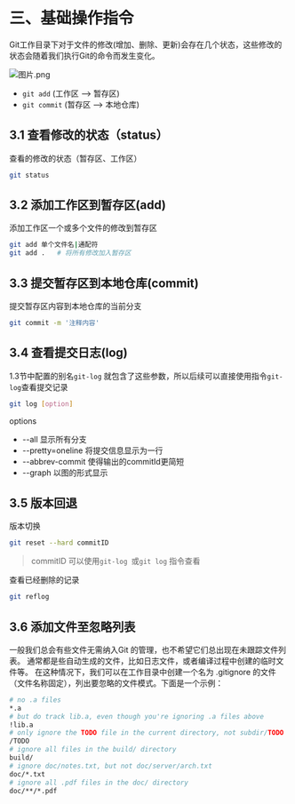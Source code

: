 # 三、基础操作指令

Git工作目录下对于文件的修改(增加、删除、更新)会存在几个状态，这些修改的状态会随着我们执行Git的命令而发生变化。

![图片.png](https://upload-images.jianshu.io/upload_images/26868451-ef938de74408784f.png?imageMogr2/auto-orient/strip%7CimageView2/2/w/1240)

- `git add` (工作区 --> 暂存区)
- `git commit` (暂存区 --> 本地仓库)

## 3.1 查看修改的状态（status）

查看的修改的状态（暂存区、工作区）

```bash
git status
```

## 3.2 添加工作区到暂存区(add)

添加工作区一个或多个文件的修改到暂存区

```bash
git add 单个文件名|通配符
git add .	# 将所有修改加入暂存区
```

## 3.3 提交暂存区到本地仓库(commit)

提交暂存区内容到本地仓库的当前分支

```bash
git commit -m '注释内容'
```

## 3.4 查看提交日志(log)

1.3节中配置的别名`git-log` 就包含了这些参数，所以后续可以直接使用指令`git-log`查看提交记录

```bash
git log [option]
```

options

- --all 显示所有分支
- --pretty=oneline 将提交信息显示为一行
- --abbrev-commit 使得输出的commitId更简短
- --graph 以图的形式显示

## 3.5 版本回退

版本切换

```bash
git reset --hard commitID
```

> commitID 可以使用`git-log `或`git log` 指令查看

查看已经删除的记录

```bash
git reflog
```

## 3.6 添加文件至忽略列表

一般我们总会有些文件无需纳入Git 的管理，也不希望它们总出现在未跟踪文件列表。 通常都是些自动生成的文件，比如日志文件，或者编译过程中创建的临时文件等。 在这种情况下，我们可以在工作目录中创建一个名为 .gitignore 的文件（文件名称固定），列出要忽略的文件模式。下面是一个示例：

```bash
# no .a files
*.a
# but do track lib.a, even though you're ignoring .a files above
!lib.a
# only ignore the TODO file in the current directory, not subdir/TODO
/TODO
# ignore all files in the build/ directory
build/
# ignore doc/notes.txt, but not doc/server/arch.txt
doc/*.txt
# ignore all .pdf files in the doc/ directory
doc/**/*.pdf
```

